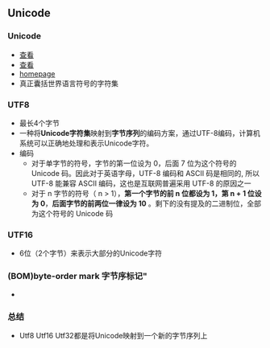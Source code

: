 ## Unicode 

### Unicode 
* [查看](https://symbl.cc/cn/)
* [查看](https://unicode.yunser.com/unicode)
* [homepage](https://home.unicode.org/)
* 真正囊括世界语言符号的字符集

### UTF8
* 最长4个字节
* 一种将**Unicode字符集**映射到**字节序列**的编码方案，通过UTF-8编码，计算机系统可以正确地处理和表示Unicode字符。
* 编码
  * 对于单字节的符号，字节的第一位设为 0，后面 7 位为这个符号的 Unicode 码。因此对于英语字母，UTF-8 编码和 ASCII 码是相同的, 所以 UTF-8 能兼容 ASCII 编码，这也是互联网普遍采用 UTF-8 的原因之一
  * 对于 n 字节的符号（ n > 1），**第一个字节的前 n 位都设为 1，第 n + 1 位设为 0**，**后面字节的前两位一律设为 10** 。剩下的没有提及的二进制位，全部为这个符号的 Unicode 码

### UTF16
* 6位（2个字节）来表示大部分的Unicode字符

### (BOM)byte-order mark 字节序标记"
* 

### 总结
* Utf8 Utf16 Utf32都是将Unicode映射到一个新的字节序列上
